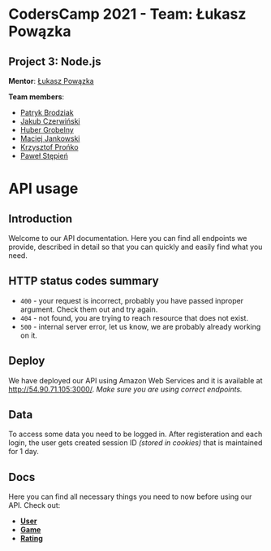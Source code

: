 # CodersCamp 2021 - Team: Łukasz Powązka

## Project 3: Node.js

**Mentor**: [Łukasz Powązka](https://github.com/lukiq)

**Team members**:

- [Patryk Brodziak](https://github.com/patrykbrodziak1)
- [Jakub Czerwiński](https://github.com/kubaczerwinski77)
- [Huber Grobelny](https://github.com/Burbinox)
- [Maciej Jankowski](https://github.com/macjank)
- [Krzysztof Prońko](https://github.com/Ruud1990)
- [Paweł Stępień](https://github.com/pastepi)

# API usage

## Introduction

Welcome to our API documentation. Here you can find all endpoints we provide, described in detail so that you can quickly and easily find what you need.

## HTTP status codes summary

- `400` - your request is incorrect, probably you have passed inproper argument. Check them out and try again.
- `404` - not found, you are trying to reach resource that does not exist.
- `500` - internal server error, let us know, we are probably already working on it.

## Deploy

We have deployed our API using Amazon Web Services and it is available at http://54.90.71.105:3000/. _Make sure you are using correct endpoints._

## Data

To access some data you need to be logged in. After registeration and each login, the user gets created session ID _(stored in cookies)_ that is maintained for 1 day.

## Docs

Here you can find all necessary things you need to now before using our API. Check out:

- [**User**](docs/user.md)
- [**Game**](docs/game.md)
- [**Rating**](docs/rating.md)
